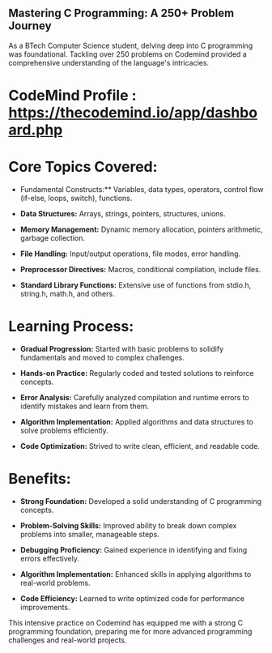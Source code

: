 ## Mastering C Programming: A 250+ Problem Journey

As a BTech Computer Science student, delving deep into C programming was foundational. Tackling over 250 problems on Codemind provided a comprehensive understanding of the language's intricacies.

# CodeMind Profile : https://thecodemind.io/app/dashboard.php

# Core Topics Covered:

* Fundamental Constructs:** Variables, data types, operators, control flow (if-else, loops, switch), functions.

* **Data Structures:** Arrays, strings, pointers, structures, unions.

* **Memory Management:** Dynamic memory allocation, pointers arithmetic, garbage collection.

* **File Handling:** Input/output operations, file modes, error handling.

* **Preprocessor Directives:** Macros, conditional compilation, include files.

* **Standard Library Functions:** Extensive use of functions from stdio.h, string.h, math.h, and others.

# Learning Process:

* **Gradual Progression:** Started with basic problems to solidify fundamentals and moved to complex challenges.

* **Hands-on Practice:** Regularly coded and tested solutions to reinforce concepts.

* **Error Analysis:** Carefully analyzed compilation and runtime errors to identify mistakes and learn from them.

* **Algorithm Implementation:** Applied algorithms and data structures to solve problems efficiently.

* **Code Optimization:** Strived to write clean, efficient, and readable code.

# Benefits:

* **Strong Foundation:** Developed a solid understanding of C programming concepts.

* **Problem-Solving Skills:** Improved ability to break down complex problems into smaller, manageable steps.

* **Debugging Proficiency:** Gained experience in identifying and fixing errors effectively.

* **Algorithm Implementation:** Enhanced skills in applying algorithms to real-world problems.

* **Code Efficiency:** Learned to write optimized code for performance improvements.

This intensive practice on Codemind has equipped me with a strong C programming foundation, preparing me for more advanced programming challenges and real-world projects.
 
